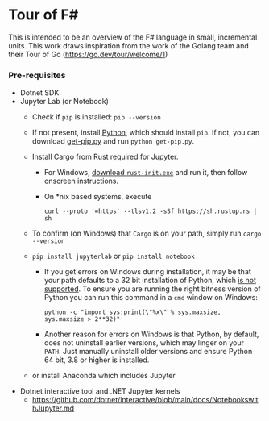 # Tour of F#

This is intended to be an overview of the F# language in small, incremental units. This work draws inspiration from the work of the Golang team and their Tour of Go (https://go.dev/tour/welcome/1)

### Pre-requisites

  * Dotnet SDK
  * Jupyter Lab (or Notebook)
      * Check if `pip` is installed: `pip --version`
      * If not present, install [Python](https://www.python.org/), which should install `pip`. If not,
        you can download [get-pip.py](https://bootstrap.pypa.io/get-pip.py) and run `python get-pip.py`.
      * Install Cargo from Rust required for Jupyter. 
         * For Windows, [download `rust-init.exe`](https://win.rustup.rs/x86_64) and run it, then follow onscreen instructions.
         * On *nix based systems, execute 
         
               curl --proto '=https' --tlsv1.2 -sSf https://sh.rustup.rs | sh

      * To confirm (on Windows) that `Cargo` is on your path, simply run `cargo --version`
      * `pip install jupyterlab` or `pip install notebook`
         * If you get errors on Windows during installation, it may be that your path defaults to a 32 bit installation of Python, 
           which [is not supported](https://github.com/spyder-ide/pywinpty/issues/129). To ensure you are running the right
           bitness version of Python you can run this command in a `cmd` window on Windows: 
           
               python -c "import sys;print(\"%x\" % sys.maxsize, sys.maxsize > 2**32)"

         * Another reason for errors on Windows is that Python, by default, does not uninstall earlier versions, which may
           linger on your `PATH`. Just manually uninstall older versions and ensure Python 64 bit, 3.8 or higher is installed.
                      
      * or install Anaconda which includes Jupyter
  * Dotnet interactive tool and .NET Jupyter kernels
      * https://github.com/dotnet/interactive/blob/main/docs/NotebookswithJupyter.md

